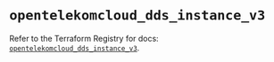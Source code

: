 # `opentelekomcloud_dds_instance_v3`

Refer to the Terraform Registry for docs: [`opentelekomcloud_dds_instance_v3`](https://registry.terraform.io/providers/opentelekomcloud/opentelekomcloud/1.36.18/docs/resources/dds_instance_v3).
